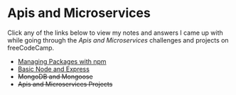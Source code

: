 # Apis and Microservices

Click any of the links below to view my notes and answers I came up with while going through the *Apis and Microservices* challenges and projects on freeCodeCamp.

- [Managing Packages with npm](https://github.com/Squibs/freeCodeCamp/tree/master/5.%20Apis%20and%20Microservices/1.%20Managing%20Packages%20with%20npm.md#managing-packages-with-npm)
- [Basic Node and Express](https://github.com/Squibs/freeCodeCamp/tree/master/5.%20Apis%20and%20Microservices/2.%20Basic%20Node%20and%20Express.md#basic-node-and-express)
- ~~MongoDB and Mongoose~~
- ~~Apis and Microservices Projects~~
